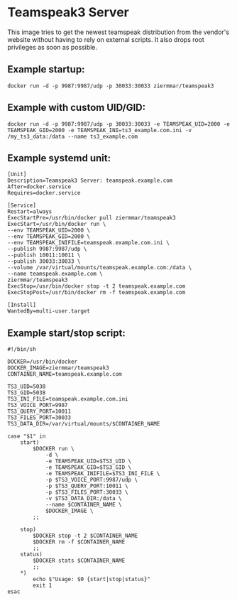 # Teamspeak3 Server
This image tries to get the newest teamspeak distribution from the vendor's website without having
to rely on external scripts. It also drops root privileges as soon as possible.

## Example startup:
```
docker run -d -p 9987:9987/udp -p 30033:30033 ziermmar/teamspeak3
```

## Example with custom UID/GID:
```
docker run -d -p 9987:9987/udp -p 30033:30033 -e TEAMSPEAK_UID=2000 -e TEAMSPEAK_GID=2000 -e TEAMSPEAK_INI=ts3_example.com.ini -v /my_ts3_data:/data --name ts3_example.com
```

## Example systemd unit:
```
[Unit]
Description=Teamspeak3 Server: teamspeak.example.com
After=docker.service
Requires=docker.service

[Service]
Restart=always
ExecStartPre=/usr/bin/docker pull ziermmar/teamspeak3
ExecStart=/usr/bin/docker run \
--env TEAMSPEAK_UID=2000 \
--env TEAMSPEAK_GID=2000 \
--env TEAMSPEAK_INIFILE=teamspeak.example.com.ini \
--publish 9987:9987/udp \
--publish 10011:10011 \
--publish 30033:30033 \
--volume /var/virtual/mounts/teamspeak.example.com:/data \
--name teamspeak.example.com \
ziermmar/teamspeak3
ExecStop=/usr/bin/docker stop -t 2 teamspeak.example.com
ExecStopPost=/usr/bin/docker rm -f teamspeak.example.com

[Install]
WantedBy=multi-user.target
```

## Example start/stop script:
```
#!/bin/sh

DOCKER=/usr/bin/docker
DOCKER_IMAGE=ziermmar/teamspeak3
CONTAINER_NAME=teamspeak.example.com

TS3_UID=5038
TS3_GID=5038
TS3_INI_FILE=teamspeak.example.com.ini
TS3_VOICE_PORT=9987
TS3_QUERY_PORT=10011
TS3_FILES_PORT=30033
TS3_DATA_DIR=/var/virtual/mounts/$CONTAINER_NAME

case "$1" in
	start)
		$DOCKER run \
			-d \
			-e TEAMSPEAK_UID=$TS3_UID \
			-e TEAMSPEAK_GID=$TS3_GID \
			-e TEAMSPEAK_INIFILE=$TS3_INI_FILE \
			-p $TS3_VOICE_PORT:9987/udp \
			-p $TS3_QUERY_PORT:10011 \
			-p $TS3_FILES_PORT:30033 \
			-v $TS3_DATA_DIR:/data \
			--name $CONTAINER_NAME \
			$DOCKER_IMAGE \
		;;

	stop)
		$DOCKER stop -t 2 $CONTAINER_NAME
		$DOCKER rm -f $CONTAINER_NAME
		;;
	status)
		$DOCKER stats $CONTAINER_NAME
		;;
	*)
		echo $"Usage: $0 {start|stop|status}"
		exit 1
esac
```
